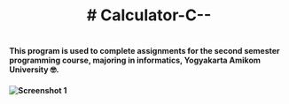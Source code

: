 <h1 align = "center"># Calculator-C-- <h1>
<h4 align = "left">This program is used to complete assignments for the second semester programming course, majoring in informatics, Yogyakarta Amikom University 🤓.<h4>
  

![Screenshot 1](https://user-images.githubusercontent.com/114411272/223685238-2b904cdf-433f-49a3-b041-663b19be1cbe.png)


